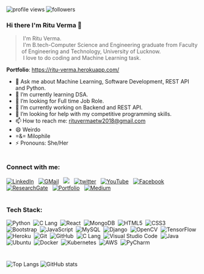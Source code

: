 <p align="left"><img src="https://komarev.com/ghpvc/?username=rituvermaCS&label=Profile%20views&color=2eb37e&style=flat" alt="profile views" /> <img src="https://img.shields.io/github/followers/rituvermaCS?label=Follow&style=social" alt="followers" /> </p>

### Hi there I'm Ritu Verma 👋

>&nbsp;I'm Ritu Verma.\
>&nbsp;I'm B.tech-Computer Science and Engineering graduate from Faculty of Engineering and Technology, University of Lucknow.\
>&nbsp;I love to do coding and Machine Learning task.


**Portfolio**: https://ritu-verma.herokuapp.com/


- 💬 Ask me about Machine Learning, Software Development, REST API and Python.
- 🌱 I’m currently learning DSA.
- 👯 I’m looking for Full time Job Role.
- 🔭 I’m currently working on Backend and REST API.
- 🤔 I’m looking for help with my competitive programming skills.
- 📫 How to reach me: rituvermaetw2018@gmail.com
- 😄 Weirdo
- =&= Milophile
- ⚡ Pronouns: She/Her

#

### Connect with me:

<a href="https://www.linkedin.com/in/ritu-verma-2018/"><img alt="LinkedIn" src="https://img.shields.io/badge/linkedin%20-%230077B5.svg?&style=flat&logo=linkedin&logoColor=white"/></a> &nbsp;
<a href="mailto:rituvermaetw2018@gmail.com"><img alt="GMail" src="https://img.shields.io/badge/Gmail-D14836?style=flat&logo=gmail&logoColor=white" /></a> &nbsp;
<a href="https://instagram.com/_.rituverma._"><img src="https://img.shields.io/badge/-Instagram-E4405F?style=flat&logo=Instagram&logoColor=white"/></a> &nbsp;
<a href="https://twitter.com/rituver20638886"><img alt= "twitter" src="https://img.shields.io/badge/-twitter%20-%230077B5.svg?style=flat&logo=Twitter&logoColor=white"/></a> &nbsp;
<a href="https://www.youtube.com/channel/UC-x-KLJRmpthj9jRQKEIFaQ"><img alt= "YouTube" src="https://img.shields.io/badge/-YouTube-D14836.svg?style=flat&logo=YouTube&logoColor=white"/></a> &nbsp;
<a href="https://www.facebook.com/profile.php?id=100028008964420"><img alt= "Facebook" src="https://img.shields.io/badge/-facebook%20-%230077B5.svg?style=flat&logo=Facebook&logoColor=white"/></a> &nbsp;
<a href="https://www.researchgate.net/profile/Ritu-Verma-24"><img alt= "ResearchGate" src="https://img.shields.io/badge/-ResearchGate%20-230077B5.svg?style=flat&logo=ResearchGate&logoColor=white"/></a> &nbsp;
<a href="https://ritu-verma.herokuapp.com"><img alt= "Portfolio" src="https://img.shields.io/badge/-Portfolio%20-%230077B5.svg?style=flat&logo=Website&logoColor=white"/></a> &nbsp;
<a href="https://rituverma-20.medium.com/"><img alt="Medium" src="https://img.shields.io/badge/medium-%2312100E.svg?&style=flat&logo=medium&logoColor=white"/></a> &nbsp;
#

### Tech Stack:

![Python](https://img.shields.io/badge/-Python-05122A?style=flat&logo=python)&nbsp;
![C Lang](https://img.shields.io/badge/-GoLang-05122A?style=flat&logo=Go)&nbsp;
![React](https://img.shields.io/badge/-React-05122A?&logo=React)&nbsp;
![MongoDB](https://img.shields.io/badge/-MongoDB-05122A?&logo=MongoDB)&nbsp;
![HTML5](https://img.shields.io/badge/-HTML5-05122A?style=flat&logo=HTML5)&nbsp;
![CSS3](https://img.shields.io/badge/-CSS3-05122A?style=flat&logo=CSS3&logoColor=1572B6)&nbsp;
![Bootstrap](https://img.shields.io/badge/-Bootstrap-05122A?style=flat&logo=bootstrap&logoColor=563D7C)&nbsp;
![JavaScript](https://img.shields.io/badge/-JavaScript-05122A?style=flat&logo=javascript)&nbsp;
![MySQL](https://img.shields.io/badge/mysql-%2305122A.svg?style=flae&logo=mysql&logoColor=white)&nbsp;
![Django](https://img.shields.io/badge/-Django-05122A?style=flat&logo=Django)&nbsp;
![OpenCV](https://img.shields.io/badge/-OpenCV-05122A?style=flat&logo=OpenCV)&nbsp;
![TensorFlow](https://img.shields.io/badge/-Tensorflow-05122A?style=flat&logo=Tensorflow)&nbsp;
![Heroku](https://img.shields.io/badge/-Heroku-05122A?style=flat&logo=Heroku)&nbsp;
![Git](https://img.shields.io/badge/-Git-05122A?style=flat&logo=git)&nbsp;
![GitHub](https://img.shields.io/badge/-GitHub-05122A?style=flat&logo=github)&nbsp;
![C Lang](https://img.shields.io/badge/-C-05122A?style=flat&logo=C)&nbsp;
![Visual Studio Code](https://img.shields.io/badge/-Visual%20Studio%20Code-05122A?style=flat&logo=visual-studio-code&logoColor=007ACC)&nbsp;
![Java](https://img.shields.io/badge/-Java-05122A?style=flat&logo=Java&logoColor=FFA518)&nbsp;
![Ubuntu](https://img.shields.io/badge/-Ubuntu-05122A?style=flat&logo=Ubuntu)&nbsp;
![Docker](https://img.shields.io/badge/-Docker-05122A?style=flat&logo=Docker)&nbsp;
![Kubernetes](https://img.shields.io/badge/-Kubernetes-05122A?style=flat&logo=Kubernetes)&nbsp;
![AWS](https://img.shields.io/badge/-AWS-05122A?style=flat&logo=AWS)&nbsp;
![PyCharm](https://img.shields.io/badge/-PyCharm-05122A?style=flat&logo=PyCharm)&nbsp;

#
![Top Langs](https://github-readme-stats.vercel.app/api/top-langs/?username=rituvermaCS&theme=tokyonight&hide=java)
![GitHub stats](https://github-readme-stats.vercel.app/api?username=rituvermaCS&show_icons=true&theme=tokyonight)

